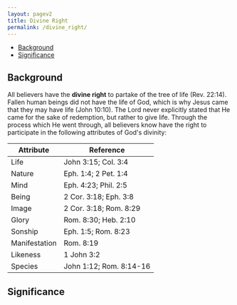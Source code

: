 ```yaml
---
layout: pagev2
title: Divine Right
permalink: /divine_right/
---
```

- [Background](#background)
- [Significance](#significance)

## Background

All believers have the **divine right** to partake of the tree of life (Rev. 22:14). Fallen human beings did not have the life of God, which is why Jesus came that they may have life (John 10:10). The Lord never explicitly stated that He came for the sake of redemption, but rather to give life. Through the process which He went through, all believers know have the right to participate in the following attributes of God's divinity:

| Attribute | Reference |
| --- | --- |
| Life | John 3:15; Col. 3:4 |
| Nature | Eph. 1:4; 2 Pet. 1:4 |
| Mind | Eph. 4:23; Phil. 2:5 |
| Being | 2 Cor. 3:18; Eph. 3:8 |
| Image | 2 Cor. 3:18; Rom. 8:29 |
| Glory | Rom. 8:30; Heb. 2:10 |
| Sonship | Eph. 1:5; Rom. 8:23 |
| Manifestation | Rom. 8:19 |
| Likeness | 1 John 3:2 |
| Species | John 1:12; Rom. 8:14-16 |

## Significance
